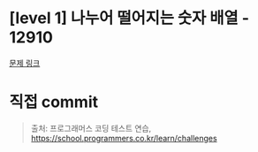 # [level 1] 나누어 떨어지는 숫자 배열 - 12910

[문제 링크](https://school.programmers.co.kr/learn/courses/30/lessons/12910)

# 직접 commit

> 출처: 프로그래머스 코딩 테스트 연습, https://school.programmers.co.kr/learn/challenges
